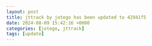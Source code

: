 ```yaml
---
layout: post
title: jttrack by jotego has been updated to 42941f5
date: 2024-08-09 15:42:16 +0000
categories: [jotego, jttrack]
tags: [update]
---
```


